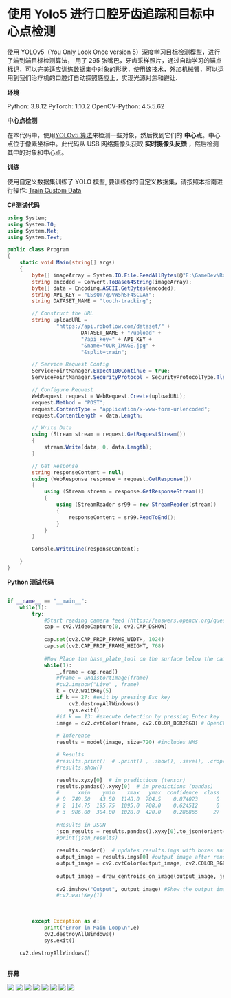 # 使用 Yolo5 进行口腔牙齿追踪和目标中心点检测

使用 YOLOv5（You Only Look Once version 5）深度学习目标检测模型，进行了端到端目标检测算法， 用了 295 张嘴巴，牙齿采样照片，通过自动学习的锚点标记，可以完美适应训练数据集中对象的形状，使用该技术，外加机械臂，可以运用到我们治疗机的口腔灯自动探照感应上，实现光源对焦和避让.

**环境**

Python: 3.8.12
PyTorch: 1.10.2
OpenCV-Python: 4.5.5.62

**中心点检测**

在本代码中，使用[YOLOv5 算法](https://github.com/ultralytics/yolov5)来检测一些对象，然后找到它们的 **中心点**。中心点位于像素坐标中。此代码从 USB 网络摄像头获取 **实时摄像头反馈** ，然后检测其中的对象和中心点。

**训练**

使用自定义数据集训练了 YOLO 模型, 要训练你的自定义数据集，请按照本指南进行操作: [Train Custom Data](https://github.com/ultralytics/yolov5/wiki/Train-Custom-Data)

**C#测试代码**

```csharp
using System;
using System.IO;
using System.Net;
using System.Text;

public class Program
{
    static void Main(string[] args)
    {
        byte[] imageArray = System.IO.File.ReadAllBytes(@"E:\GameDev\Robot\物体检测与重心查找\yolo5-object-detection-and-centroid-finding-main\Pic\m (1).jpeg");
        string encoded = Convert.ToBase64String(imageArray);
        byte[] data = Encoding.ASCII.GetBytes(encoded);
        string API_KEY = "LSsQT7q9VW5hSF4SCUAY";
        string DATASET_NAME = "tooth-tracking";

        // Construct the URL
        string uploadURL =
                "https://api.roboflow.com/dataset/" +
                        DATASET_NAME + "/upload" +
                        "?api_key=" + API_KEY +
                        "&name=YOUR_IMAGE.jpg" +
                        "&split=train";

        // Service Request Config
        ServicePointManager.Expect100Continue = true;
        ServicePointManager.SecurityProtocol = SecurityProtocolType.Tls12;

        // Configure Request
        WebRequest request = WebRequest.Create(uploadURL);
        request.Method = "POST";
        request.ContentType = "application/x-www-form-urlencoded";
        request.ContentLength = data.Length;

        // Write Data
        using (Stream stream = request.GetRequestStream())
        {
            stream.Write(data, 0, data.Length);
        }

        // Get Response
        string responseContent = null;
        using (WebResponse response = request.GetResponse())
        {
            using (Stream stream = response.GetResponseStream())
            {
                using (StreamReader sr99 = new StreamReader(stream))
                {
                    responseContent = sr99.ReadToEnd();
                }
            }
        }

        Console.WriteLine(responseContent);

    }
}
```

**Python 测试代码**

```py

if __name__ == "__main__":    
    while(1):
        try:
            #Start reading camera feed (https://answers.opencv.org/question/227535/solvedassertion-error-in-video-capturing/))
            cap = cv2.VideoCapture(0, cv2.CAP_DSHOW)
            
            cap.set(cv2.CAP_PROP_FRAME_WIDTH, 1024)
            cap.set(cv2.CAP_PROP_FRAME_HEIGHT, 768)
   
            #Now Place the base_plate_tool on the surface below the camera.
            while(1):
                _,frame = cap.read()
                #frame = undistortImage(frame)
                #cv2.imshow("Live" , frame)
                k = cv2.waitKey(5)
                if k == 27: #exit by pressing Esc key
                    cv2.destroyAllWindows()
                    sys.exit()
                #if k == 13: #execute detection by pressing Enter key           
                image = cv2.cvtColor(frame, cv2.COLOR_BGR2RGB) # OpenCV image (BGR to RGB)
                
                # Inference
                results = model(image, size=720) #includes NMS

                # Results
                #results.print()  # .print() , .show(), .save(), .crop(), .pandas(), etc.
                #results.show()

                results.xyxy[0]  # im predictions (tensor)
                results.pandas().xyxy[0]  # im predictions (pandas)
                #      xmin    ymin    xmax   ymax  confidence  class    name
                # 0  749.50   43.50  1148.0  704.5    0.874023      0  person
                # 2  114.75  195.75  1095.0  708.0    0.624512      0  person
                # 3  986.00  304.00  1028.0  420.0    0.286865     27     tie
                
                #Results in JSON
                json_results = results.pandas().xyxy[0].to_json(orient="records") # im predictions (JSON)
                #print(json_results)
                
                results.render()  # updates results.imgs with boxes and labels                    
                output_image = results.imgs[0] #output image after rendering
                output_image = cv2.cvtColor(output_image, cv2.COLOR_RGB2BGR)
                
                output_image = draw_centroids_on_image(output_image, json_results) # Draw Centroids on the deteted objects and returns updated image
                
                cv2.imshow("Output", output_image) #Show the output image after rendering
                #cv2.waitKey(1)
                    
                    
                    
        except Exception as e:
            print("Error in Main Loop\n",e)
            cv2.destroyAllWindows()
            sys.exit()
    
    cv2.destroyAllWindows()
  

```

**屏幕**

<img src="https://github.com/dorisoy/Dorisoy.ToothTracking/blob/main/Screen/01.png"/>

<img src="https://github.com/dorisoy/Dorisoy.ToothTracking/blob/main/Screen/02.png"/>

<img src="https://github.com/dorisoy/Dorisoy.ToothTracking/blob/main/Screen/03.png"/>

<img src="https://github.com/dorisoy/Dorisoy.ToothTracking/blob/main/Screen/04.png"/>

<img src="https://github.com/dorisoy/Dorisoy.ToothTracking/blob/main/Screen/05.png"/>

<img src="https://github.com/dorisoy/Dorisoy.ToothTracking/blob/main/Screen/06.png"/>

<img src="https://github.com/dorisoy/Dorisoy.ToothTracking/blob/main/Screen/07.png"/>

<img src="https://github.com/dorisoy/Dorisoy.ToothTracking/blob/main/Screen/08.png"/>
